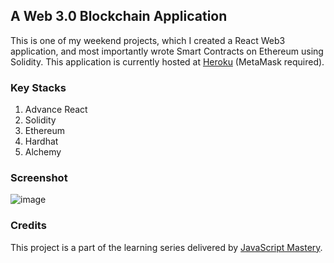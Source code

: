 ## A Web 3.0 Blockchain Application
This is one of my weekend projects, which I created a React Web3 application, and most importantly wrote Smart Contracts on Ethereum using Solidity. 
This application is currently hosted at [Heroku](https://react-app-web3.herokuapp.com/) (MetaMask required).

### Key Stacks
1. Advance React
2. Solidity
3. Ethereum
4. Hardhat
5. Alchemy

### Screenshot
![image](https://github.com/zhenyu92/web3_app/blob/main/screenshot.JPG)

### Credits
This project is a part of the learning series delivered by [JavaScript Mastery](https://github.com/adrianhajdin).
